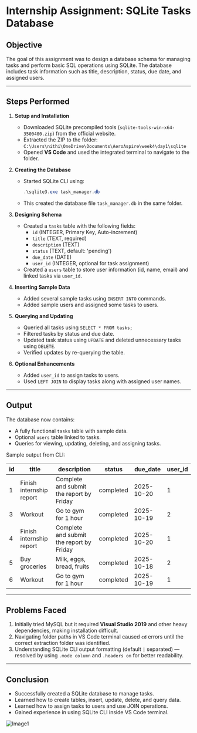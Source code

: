 # Internship Assignment: SQLite Tasks Database

## **Objective**
The goal of this assignment was to design a database schema for managing tasks and perform basic SQL operations using SQLite. The database includes task information such as title, description, status, due date, and assigned users.

---

## **Steps Performed**

1. **Setup and Installation**
   - Downloaded SQLite precompiled tools (`sqlite-tools-win-x64-3500400.zip`) from the official website.
   - Extracted the ZIP to the folder:  
     `C:\Users\nithi\OneDrive\Documents\AeroAspire\week4\day1\sqlite`
   - Opened **VS Code** and used the integrated terminal to navigate to the folder.

2. **Creating the Database**
   - Started SQLite CLI using:
     ```powershell
     .\sqlite3.exe task_manager.db
     ```
   - This created the database file `task_manager.db` in the same folder.

3. **Designing Schema**
   - Created a `tasks` table with the following fields:
     - `id` (INTEGER, Primary Key, Auto-increment)
     - `title` (TEXT, required)
     - `description` (TEXT)
     - `status` (TEXT, default: 'pending')
     - `due_date` (DATE)
     - `user_id` (INTEGER, optional for task assignment)
   - Created a `users` table to store user information (id, name, email) and linked tasks via `user_id`.

4. **Inserting Sample Data**
   - Added several sample tasks using `INSERT INTO` commands.
   - Added sample users and assigned some tasks to users.

5. **Querying and Updating**
   - Queried all tasks using `SELECT * FROM tasks;`
   - Filtered tasks by status and due date.
   - Updated task status using `UPDATE` and deleted unnecessary tasks using `DELETE`.
   - Verified updates by re-querying the table.

6. **Optional Enhancements**
   - Added `user_id` to assign tasks to users.
   - Used `LEFT JOIN` to display tasks along with assigned user names.

---

## **Output**
The database now contains:
- A fully functional `tasks` table with sample data.
- Optional `users` table linked to tasks.
- Queries for viewing, updating, deleting, and assigning tasks.

Sample output from CLI:

| id | title                     | description                               | status     | due_date    | user_id |
|----|---------------------------|-------------------------------------------|------------|------------|---------|
| 1  | Finish internship report  | Complete and submit the report by Friday | completed  | 2025-10-20 | 1       |
| 3  | Workout                   | Go to gym for 1 hour                      | completed  | 2025-10-19 | 2       |
| 4  | Finish internship report  | Complete and submit the report by Friday | completed  | 2025-10-20 | 1       |
| 5  | Buy groceries             | Milk, eggs, bread, fruits                 | completed  | 2025-10-18 | 2       |
| 6  | Workout                   | Go to gym for 1 hour                      | completed  | 2025-10-19 | 1       |

---

## **Problems Faced**
1. Initially tried MySQL but it required **Visual Studio 2019** and other heavy dependencies, making installation difficult.
2. Navigating folder paths in VS Code terminal caused `cd` errors until the correct extraction folder was identified.
3. Understanding SQLite CLI output formatting (default `|` separated) — resolved by using `.mode column` and `.headers on` for better readability.

---

## **Conclusion**
- Successfully created a SQLite database to manage tasks.
- Learned how to create tables, insert, update, delete, and query data.
- Learned how to assign tasks to users and use JOIN operations.
- Gained experience in using SQLite CLI inside VS Code terminal.


![Image1](week4day1.PNG)